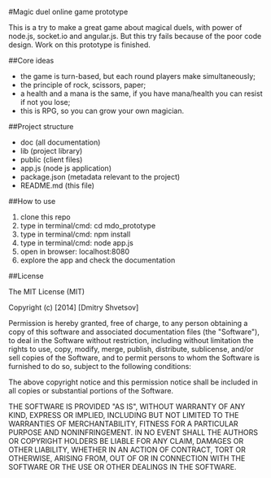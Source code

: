 #Magic duel online game prototype

This is a try to make a great game about magical duels, with power of node.js, socket.io and angular.js. But this try fails because of the poor code design. Work on this prototype is finished.

##Core ideas

- the game is turn-based, but each round players make simultaneously;
- the principle of rock, scissors, paper;
- a health and a mana is the same, if you have mana/health you can resist if not you lose;
- this is RPG, so you can grow your own magician.

##Project structure

* doc               (all documentation)
* lib               (project library)
* public            (client files)
* app.js            (node js application)
* package.json      (metadata relevant to the project)
* README.md         (this file)

##How to use

1. clone this repo
2. type in terminal/cmd: cd mdo_prototype
3. type in terminal/cmd: npm install
4. type in terminal/cmd: node app.js
5. open in browser: localhost:8080
6. explore the app and check the documentation

##License

The MIT License (MIT)

Copyright (c) [2014] [Dmitry Shvetsov]

Permission is hereby granted, free of charge, to any person obtaining a copy
of this software and associated documentation files (the "Software"), to deal
in the Software without restriction, including without limitation the rights
to use, copy, modify, merge, publish, distribute, sublicense, and/or sell
copies of the Software, and to permit persons to whom the Software is
furnished to do so, subject to the following conditions:

The above copyright notice and this permission notice shall be included in all
copies or substantial portions of the Software.

THE SOFTWARE IS PROVIDED "AS IS", WITHOUT WARRANTY OF ANY KIND, EXPRESS OR
IMPLIED, INCLUDING BUT NOT LIMITED TO THE WARRANTIES OF MERCHANTABILITY,
FITNESS FOR A PARTICULAR PURPOSE AND NONINFRINGEMENT. IN NO EVENT SHALL THE
AUTHORS OR COPYRIGHT HOLDERS BE LIABLE FOR ANY CLAIM, DAMAGES OR OTHER
LIABILITY, WHETHER IN AN ACTION OF CONTRACT, TORT OR OTHERWISE, ARISING FROM,
OUT OF OR IN CONNECTION WITH THE SOFTWARE OR THE USE OR OTHER DEALINGS IN THE
SOFTWARE.
